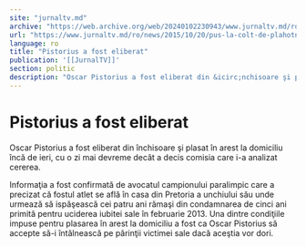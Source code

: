 ```yaml
---
site: "jurnaltv.md"
archive: "https://web.archive.org/web/20240102230943/www.jurnaltv.md/ro/news/2015/10/20/pus-la-colt-de-plahotniuc-10164927/"
url: "https://www.jurnaltv.md/ro/news/2015/10/20/pus-la-colt-de-plahotniuc-10164927/"
language: ro
title: "Pistorius a fost eliberat"
publication: '[[JurnalTV]]'
section: politic
description: "Oscar Pistorius a fost eliberat din &icirc;nchisoare şi plasat &icirc;n arest la domiciliu &icirc;ncă de ieri, cu o zi mai devreme dec&acirc;t a decis..."
---
```


# Pistorius a fost eliberat

Oscar Pistorius a fost eliberat din închisoare şi plasat în arest la domiciliu încă de ieri, cu o zi mai devreme decât a decis comisia care i-a analizat cererea.

Informaţia a fost confirmată de avocatul campionului paralimpic care a precizat că fostul atlet se află în casa din Pretoria a unchiului său unde urmează să ispăşească cei patru ani rămaşi din condamnarea de cinci ani primită pentru uciderea iubitei sale în februarie 2013. Una dintre condiţiile impuse pentru plasarea în arest la domiciliu a fost ca Oscar Pistorius să accepte să-i întâlnească pe părinţii victimei sale dacă aceştia vor dori.